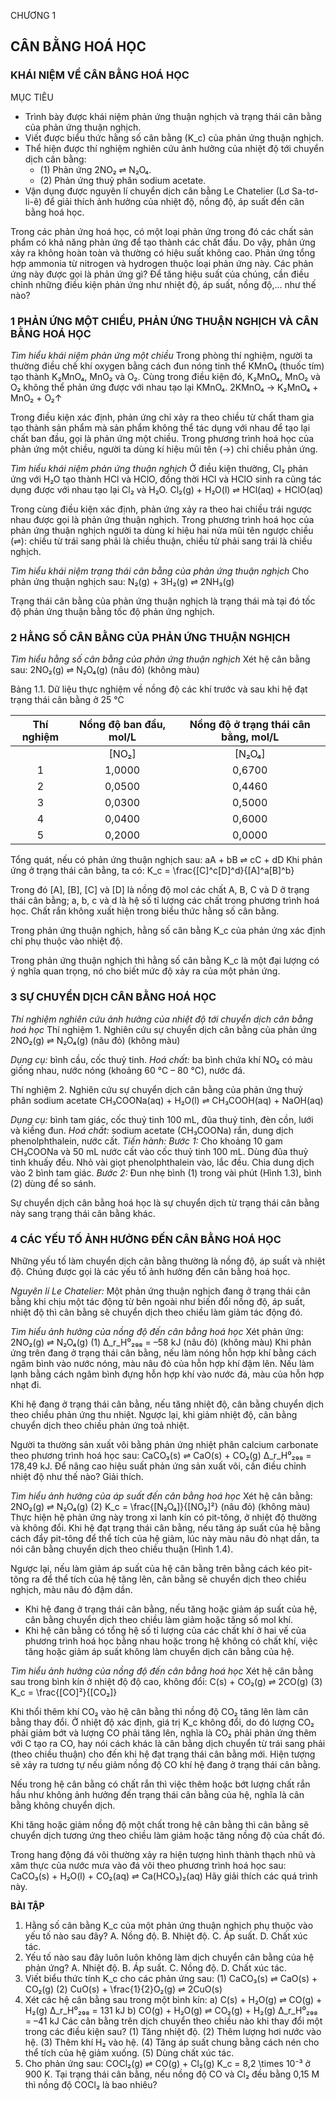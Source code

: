 CHƯƠNG 1
## CÂN BẰNG HOÁ HỌC
### KHÁI NIỆM VỀ CÂN BẰNG HOÁ HỌC

MỤC TIÊU
- Trình bày được khái niệm phản ứng thuận nghịch và trạng thái cân bằng của phản ứng thuận nghịch.
- Viết được biểu thức hằng số cân bằng (K_c) của phản ứng thuận nghịch.
- Thể hiện được thí nghiệm nghiên cứu ảnh hưởng của nhiệt độ tới chuyển dịch cân bằng:
  - (1) Phản ứng 2NO₂ ⇌ N₂O₄.
  - (2) Phản ứng thuỷ phân sodium acetate.
- Vận dụng được nguyên lí chuyển dịch cân bằng Le Chatelier (Lơ Sa-tơ-li-ê) để giải thích ảnh hưởng của nhiệt độ, nồng độ, áp suất đến cân bằng hoá học.

Trong các phản ứng hoá học, có một loại phản ứng trong đó các chất sản phẩm có khả năng phản ứng để tạo thành các chất đầu. Do vậy, phản ứng xảy ra không hoàn toàn và thường có hiệu suất không cao. Phản ứng tổng hợp ammonia từ nitrogen và hydrogen thuộc loại phản ứng này. Các phản ứng này được gọi là phản ứng gì? Để tăng hiệu suất của chúng, cần điều chỉnh những điều kiện phản ứng như nhiệt độ, áp suất, nồng độ,... như thế nào?

### 1 PHẢN ỨNG MỘT CHIỀU, PHẢN ỨNG THUẬN NGHỊCH VÀ CÂN BẰNG HOÁ HỌC

*Tìm hiểu khái niệm phản ứng một chiều*
Trong phòng thí nghiệm, người ta thường điều chế khí oxygen bằng cách đun nóng tinh thể KMnO₄ (thuốc tím) tạo thành K₂MnO₄, MnO₂ và O₂. Cùng trong điều kiện đó, K₂MnO₄, MnO₂ và O₂ không thể phản ứng được với nhau tạo lại KMnO₄.
2KMnO₄ → K₂MnO₄ + MnO₂ + O₂↑

Trong điều kiện xác định, phản ứng chỉ xảy ra theo chiều từ chất tham gia tạo thành sản phẩm mà sản phẩm không thể tác dụng với nhau để tạo lại chất ban đầu, gọi là phản ứng một chiều. Trong phương trình hoá học của phản ứng một chiều, người ta dùng kí hiệu mũi tên (→) chỉ chiều phản ứng.

*Tìm hiểu khái niệm phản ứng thuận nghịch*
Ở điều kiện thường, Cl₂ phản ứng với H₂O tạo thành HCl và HClO, đồng thời HCl và HClO sinh ra cũng tác dụng được với nhau tạo lại Cl₂ và H₂O.
Cl₂(g) + H₂O(l) ⇌ HCl(aq) + HClO(aq)

Trong cùng điều kiện xác định, phản ứng xảy ra theo hai chiều trái ngược nhau được gọi là phản ứng thuận nghịch. Trong phương trình hoá học của phản ứng thuận nghịch người ta dùng kí hiệu hai nửa mũi tên ngược chiều (⇌): chiều từ trái sang phải là chiều thuận, chiều từ phải sang trái là chiều nghịch.

*Tìm hiểu khái niệm trạng thái cân bằng của phản ứng thuận nghịch*
Cho phản ứng thuận nghịch sau:
N₂(g) + 3H₂(g) ⇌ 2NH₃(g)

Trạng thái cân bằng của phản ứng thuận nghịch là trạng thái mà tại đó tốc độ phản ứng thuận bằng tốc độ phản ứng nghịch.

### 2 HẰNG SỐ CÂN BẰNG CỦA PHẢN ỨNG THUẬN NGHỊCH

*Tìm hiểu hằng số cân bằng của phản ứng thuận nghịch*
Xét hệ cân bằng sau: 2NO₂(g) ⇌ N₂O₄(g)
                     (nâu đỏ) (không màu)

Bảng 1.1. Dữ liệu thực nghiệm về nồng độ các khí trước và sau khi hệ đạt trạng thái cân bằng ở 25 °C

| Thí nghiệm | Nồng độ ban đầu, mol/L | Nồng độ ở trạng thái cân bằng, mol/L |
| :-------: | :--------------------: | :----------------------------------: |
|           | [NO₂]                  | [N₂O₄]                               | [NO₂]                                | [N₂O₄]                               |
|     1     |         1,0000         |                0,6700                |                0,0547                |                0,6430                |
|     2     |         0,0500         |                0,4460                |                0,0457                |                0,4480                |
|     3     |         0,0300         |                0,5000                |                0,0475                |                0,4910                |
|     4     |         0,0400         |                0,6000                |                0,0523                |                0,5940                |
|     5     |         0,2000         |                0,0000                |                0,0204                |                0,0898                |

Tổng quát, nếu có phản ứng thuận nghịch sau:
aA + bB ⇌ cC + dD
Khi phản ứng ở trạng thái cân bằng, ta có:
K_c = \frac{[C]^c[D]^d}{[A]^a[B]^b}

Trong đó [A], [B], [C] và [D] là nồng độ mol các chất A, B, C và D ở trạng thái cân bằng; a, b, c và d là hệ số tỉ lượng các chất trong phương trình hoá học. Chất rắn không xuất hiện trong biểu thức hằng số cân bằng.

Trong phản ứng thuận nghịch, hằng số cân bằng K_c của phản ứng xác định chỉ phụ thuộc vào nhiệt độ.

Trong phản ứng thuận nghịch thì hằng số cân bằng K_c là một đại lượng có ý nghĩa quan trọng, nó cho biết mức độ xảy ra của một phản ứng.

### 3 SỰ CHUYỂN DỊCH CÂN BẰNG HOÁ HỌC

*Thí nghiệm nghiên cứu ảnh hưởng của nhiệt độ tới chuyển dịch cân bằng hoá học*
Thí nghiệm 1. Nghiên cứu sự chuyển dịch cân bằng của phản ứng
2NO₂(g) ⇌ N₂O₄(g)
(nâu đỏ) (không màu)

*Dụng cụ:* bình cầu, cốc thuỷ tinh.
*Hoá chất:* ba bình chứa khí NO₂ có màu giống nhau, nước nóng (khoảng 60 °C – 80 °C), nước đá.

Thí nghiệm 2. Nghiên cứu sự chuyển dịch cân bằng của phản ứng thuỷ phân sodium acetate
CH₃COONa(aq) + H₂O(l) ⇌ CH₃COOH(aq) + NaOH(aq)

*Dụng cụ:* bình tam giác, cốc thuỷ tinh 100 mL, đũa thuỷ tinh, đèn cồn, lưới và kiềng đun.
*Hoá chất:* sodium acetate (CH₃COONa) rắn, dung dịch phenolphthalein, nước cất.
*Tiến hành:*
*Bước 1:* Cho khoảng 10 gam CH₃COONa và 50 mL nước cất vào cốc thuỷ tinh 100 mL. Dùng đũa thuỷ tinh khuấy đều. Nhỏ vài giọt phenolphthalein vào, lắc đều. Chia dung dịch vào 2 bình tam giác.
*Bước 2:* Đun nhẹ bình (1) trong vài phút (Hình 1.3), bình (2) dùng để so sánh.

Sự chuyển dịch cân bằng hoá học là sự chuyển dịch từ trạng thái cân bằng này sang trạng thái cân bằng khác.

### 4 CÁC YẾU TỐ ẢNH HƯỞNG ĐẾN CÂN BẰNG HOÁ HỌC

Những yếu tố làm chuyển dịch cân bằng thường là nồng độ, áp suất và nhiệt độ. Chúng được gọi là các yếu tố ảnh hưởng đến cân bằng hoá học.

*Nguyên lí Le Chatelier:* Một phản ứng thuận nghịch đang ở trạng thái cân bằng khi chịu một tác động từ bên ngoài như biến đổi nồng độ, áp suất, nhiệt độ thì cân bằng sẽ chuyển dịch theo chiều làm giảm tác động đó.

*Tìm hiểu ảnh hưởng của nồng độ đến cân bằng hoá học*
Xét phản ứng: 2NO₂(g) ⇌ N₂O₄(g) (1) Δ_r_H⁰₂₉₈ = –58 kJ
                     (nâu đỏ) (không màu)
Khi phản ứng trên đang ở trạng thái cân bằng, nếu làm nóng hỗn hợp khí bằng cách ngâm bình vào nước nóng, màu nâu đỏ của hỗn hợp khí đậm lên. Nếu làm lạnh bằng cách ngâm bình đựng hỗn hợp khí vào nước đá, màu của hỗn hợp nhạt đi.

Khi hệ đang ở trạng thái cân bằng, nếu tăng nhiệt độ, cân bằng chuyển dịch theo chiều phản ứng thu nhiệt. Ngược lại, khi giảm nhiệt độ, cân bằng chuyển dịch theo chiều phản ứng toả nhiệt.

Người ta thường sản xuất vôi bằng phản ứng nhiệt phân calcium carbonate theo phương trình hoá học sau:
CaCO₃(s) ⇌ CaO(s) + CO₂(g)     Δ_r_H⁰₂₉₈ = 178,49 kJ.
Để nâng cao hiệu suất phản ứng sản xuất vôi, cần điều chỉnh nhiệt độ như thế nào? Giải thích.

*Tìm hiểu ảnh hưởng của áp suất đến cân bằng hoá học*
Xét hệ cân bằng: 2NO₂(g) ⇌ N₂O₄(g) (2) K_c = \frac{[N₂O₄]}{[NO₂]²}
                     (nâu đỏ) (không màu)
Thực hiện hệ phản ứng này trong xi lanh kín có pit-tông, ở nhiệt độ thường và không đổi. Khi hệ đạt trạng thái cân bằng, nếu tăng áp suất của hệ bằng cách đẩy pit-tông để thể tích của hệ giảm, lúc này màu nâu đỏ nhạt dần, ta nói cân bằng chuyển dịch theo chiều thuận (Hình 1.4).

Ngược lại, nếu làm giảm áp suất của hệ cân bằng trên bằng cách kéo pit-tông ra để thể tích của hệ tăng lên, cân bằng sẽ chuyển dịch theo chiều nghịch, màu nâu đỏ đậm dần.

- Khi hệ đang ở trạng thái cân bằng, nếu tăng hoặc giảm áp suất của hệ, cân bằng chuyển dịch theo chiều làm giảm hoặc tăng số mol khí.
- Khi hệ cân bằng có tổng hệ số tỉ lượng của các chất khí ở hai vế của phương trình hoá học bằng nhau hoặc trong hệ không có chất khí, việc tăng hoặc giảm áp suất không làm chuyển dịch cân bằng của hệ.

*Tìm hiểu ảnh hưởng của nồng độ đến cân bằng hoá học*
Xét hệ cân bằng sau trong bình kín ở nhiệt độ độ cao, không đổi:
C(s) + CO₂(g) ⇌ 2CO(g) (3) K_c = \frac{[CO]²}{[CO₂]}

Khi thổi thêm khí CO₂ vào hệ cân bằng thì nồng độ CO₂ tăng lên làm cân bằng thay đổi. Ở nhiệt độ xác định, giá trị K_c không đổi, do đó lượng CO₂ phải giảm bớt và lượng CO phải tăng lên, nghĩa là CO₂ phải phản ứng thêm với C tạo ra CO, hay nói cách khác là cân bằng dịch chuyển từ trái sang phải (theo chiều thuận) cho đến khi hệ đạt trạng thái cân bằng mới. Hiện tượng sẽ xảy ra tương tự nếu giảm nồng độ CO khí hệ đang ở trạng thái cân bằng.

Nếu trong hệ cân bằng có chất rắn thì việc thêm hoặc bớt lượng chất rắn hầu như không ảnh hưởng đến trạng thái cân bằng của hệ, nghĩa là cân bằng không chuyển dịch.

Khi tăng hoặc giảm nồng độ một chất trong hệ cân bằng thì cân bằng sẽ chuyển dịch tương ứng theo chiều làm giảm hoặc tăng nồng độ của chất đó.

Trong hang động đá vôi thường xảy ra hiện tượng hình thành thạch nhũ và xâm thực của nước mưa vào đá vôi theo phương trình hoá học sau:
CaCO₃(s) + H₂O(l) + CO₂(aq) ⇌ Ca(HCO₃)₂(aq)
Hãy giải thích các quá trình này.

**BÀI TẬP**

1. Hằng số cân bằng K_c của một phản ứng thuận nghịch phụ thuộc vào yếu tố nào sau đây?
   A. Nồng độ.   B. Nhiệt độ.   C. Áp suất.   D. Chất xúc tác.
2. Yếu tố nào sau đây luôn luôn không làm dịch chuyển cân bằng của hệ phản ứng?
   A. Nhiệt độ.   B. Áp suất.   C. Nồng độ.   D. Chất xúc tác.
3. Viết biểu thức tính K_c cho các phản ứng sau:
   (1) CaCO₃(s) ⇌ CaO(s) + CO₂(g)
   (2) CuO(s) + \frac{1}{2}O₂(g) ⇌ 2CuO(s)
4. Xét các hệ cân bằng sau trong một bình kín:
   a) C(s) + H₂O(g) ⇌ CO(g) + H₂(g)            Δ_r_H⁰₂₉₈ = 131 kJ
   b) CO(g) + H₂O(g) ⇌ CO₂(g) + H₂(g)           Δ_r_H⁰₂₉₈ = –41 kJ
   Các cân bằng trên dịch chuyển theo chiều nào khi thay đổi một trong các điều kiện sau?
   (1) Tăng nhiệt độ.
   (2) Thêm lượng hơi nước vào hệ.
   (3) Thêm khí H₂ vào hệ.
   (4) Tăng áp suất chung bằng cách nén cho thể tích của hệ giảm xuống.
   (5) Dùng chất xúc tác.
5. Cho phản ứng sau:
   COCl₂(g) ⇌ CO(g) + Cl₂(g)          K_c = 8,2 \times 10⁻³ ở 900 K.
   Tại trạng thái cân bằng, nếu nồng độ CO và Cl₂ đều bằng 0,15 M thì nồng độ COCl₂ là bao nhiêu?
